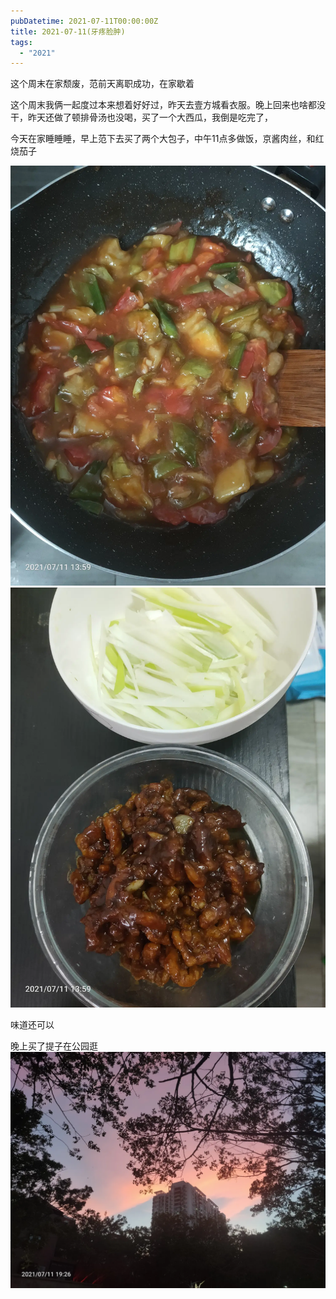 ```yaml
---
pubDatetime: 2021-07-11T00:00:00Z
title: 2021-07-11(牙疼脸肿)
tags:
  - "2021"
---
```


这个周末在家颓废，范前天离职成功，在家歇着

这个周末我俩一起度过本来想着好好过，昨天去壹方城看衣服。晚上回来也啥都没干，昨天还做了顿排骨汤也没喝，买了一个大西瓜，我倒是吃完了，


今天在家睡睡睡，早上范下去买了两个大包子，中午11点多做饭，京酱肉丝，和红烧茄子

![](../../img/6904315-808663c146dc9c9e.jpg)
![](../../img/6904315-beb5381a4f382290.jpg)


味道还可以

晚上买了提子在公园逛
![](../../img/6904315-f2c2e7fb1f541227.jpg)

